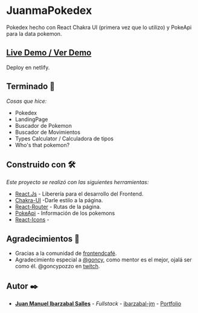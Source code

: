 # JuanmaPokedex
 Pokedex hecho con React Chakra UI (primera vez que lo utilizo) y PokeApi para la data pokemon.
 
## [Live Demo / Ver Demo](https://juanma-pokedex.netlify.app/)  
Deploy en netlify.

## Terminado 🚀

_Cosas que hice:_
* Pokedex
* LandingPage
* Buscador de Pokemon
* Buscador de Movimientos
* Types Calculator / Calculadora de tipos
* Who's that pokemon?


## Construido con 🛠️

_Este proyecto se realizó con las siguientes herramientas:_

* [React.Js](https://es.reactjs.org/) - Liberería para el desarrollo del Frontend.
* [Chakra-UI](https://chakra-ui.com/) -Darle estilo a la página.
* [React-Router](https://mdbootstrap.com/docs/react/) - Rutas de la página.
* [PokeApi](https://pokeapi.co/) - Información de los pokemons
* [React-Icons](https://react-icons.github.io/react-icons) - 


## Agradecimientos :clap:


* Gracias a la comunidad de [frontendcafé](https://frontend.cafe/). 
* Agradecimiento especial a [@goncy](https://github.com/goncy), como mentor es el mejor, ojalá ser como él.  @goncypozzo en [twitch](https://www.twitch.tv/goncypozzo). 

## Autor ✒️

* [**Juan Manuel Ibarzabal Salles**](https://juanmaportfolio.netlify.app/) - *Fullstack* - [ibarzabal-jm](https://github.com/ibarzabal-jm) - [Portfolio](https://juanmaportfolio.netlify.app/)


